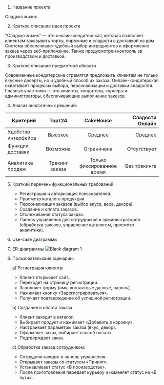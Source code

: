 1. Название проекта
   
Сладкая жизнь

2. Краткое описание идеи проекта
   
"Сладкая жизнь" — это онлайн-кондитерская, которая позволяет клиентам заказывать торты, пирожные и сладости с доставкой на дом. Система обеспечивает удобный выбор ингредиентов и оформление заказа через веб-приложение. Также предусмотрен контроль за производством и доставкой.

3. Краткое описание предметной области
   
Современные кондитерские стремятся предложить клиентам не только вкусные десерты, но и удобный способ их заказа. Онлайн-кондитерская охватывает процессы выбора, персонализации и доставки сладостей. Главные участники — это клиенты, кондитеры, курьеры и администраторы, обеспечивающие выполнение заказов.

4. Анализ аналогичных решений:
   
| Критерий | Торт24 | CakeHouse  | Сладости Онлайн |  
|-------------|:-------------:|:-----:|-------:|  
| Удобство интерфейса | Высокое | Среднее | Среднее |  
| Функции доставки | Возможна | Ограничена | Отсутствует |  
| Аналитика продаж | Трекинг заказа | Только фиксированное время | Без трекинга |  

5. Краткий перечень функциональных требований:
   
   - Регистрация и авторизация пользователей.
   - Просмотр каталога продукции.
   - Персонализация заказов (выбор вкуса, веса, декора).
   - Создание и оплата заказов.
   - Отслеживание статуса заказа.
   - Панель управления для сотрудников и администраторов (обработка заказов, управление каталогом, просмотр аналитики).

6. Use-case диаграммы
   
8. ER-диаграммы
   ![Blank diagram 1](https://github.com/user-attachments/assets/d52c5858-5e33-45e4-94fa-61fc3ac36d86)
10. Пользовательские сценарии:
   
      a) Регистрация клиента:
   
      - Клиент открывает сайт.  
      - Переходит на страницу регистрации.  
      - Заполняет форму (имя, контактные данные, пароль).  
      - Нажимает кнопку «Зарегистрироваться».  
      - Получает подтверждение об успешной регистрации.  
  
      b) Создание и оплата заказа:
   
      - Клиент заходит в каталог.  
      - Выбирает продукт и нажимает «Добавить в корзину».  
      - Настраивает параметры заказа (вкус, декор).  
      - Оформляет заказ, выбирает способ оплаты.  
      - Подтверждает заказ.  
  
      c) Обработка заказа сотрудником:
   
      - Сотрудник заходит в панель управления.  
      - Открывает заказы со статусом «Принят».  
      - Устанавливает статус «В производстве».  
      - После приготовления передает курьеру и изменяет статус на «В пути».  
